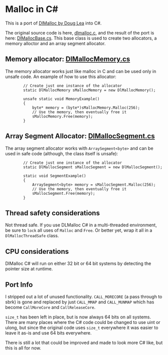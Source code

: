 # Malloc in C#

This is a port of [DlMalloc by Doug Lea](http://gee.cs.oswego.edu/dl/html/malloc.html)
into C#.

The original source code is here, [dlmalloc.c](dlmalloc.c.original.txt), and the result of the
port is here: [DlMallocBase.cs](DlMalloc/DlMallocBase.cs).  This base class is used
to create two allocators, a memory alloctor and an array segment allocator.

## Memory allocator: [DlMallocMemory.cs](DlMalloc/DlMallocMemory.cs)

The memory allocator works just like malloc in C and can be used only in unsafe
code.  An example of how to use this allocator:

```
        // Create just one instance of the allocator
        static DlMallocMemory sMallocMemory = new DlMallocMemory();

        unsafe static void MemoryExample()
        {
            byte* memory = (byte*)sMallocMemory.Malloc(256);
            // Use the memory, then eventually free it
            sMallocMemory.Free(memory);
        }
```


## Array Segment Allocator: [DlMallocSegment.cs](DlMalloc/DlMallocSegment.cs)

The array segment allocator works with `ArraySegment<byte>` and can be used
in safe code (although, the class itself is unsafe):

```
        // Create just one instance of the allocator
        static DlMallocSegment sMallocSegment = new DlMallocSegment();

        static void SegmentExample()
        {
            ArraySegment<byte> memory = sMallocSegment.Malloc(256);
            // Use the memory, then eventually free it
            sMallocSegment.Free(memory);
        }
```

## Thread safety considerations

Not thread safe.  If you use DLMalloc C# in a multi-threaded environment,
be sure to `lock` all uses of `Malloc` and `Free`.  Or better yet, wrap
it all in a `DlMallocThreadSafe` class.

## CPU considerations

DlMalloc C# will run on either 32 bit or 64 bit systems by detecting the
pointer size at runtime.

## Port Info

I stripped out a lot of unused functionality.  `CALL_MORECORE` (a pass through
to sbrk) is gone and replaced by just `CALL_MMAP` and `CALL_MUNMAP` which has
become `CallMoreCore` and `CallReleaseCore`.

`size_t` has been left in place, but is now always 64 bits on all systems.
There are many places where the C# code could be changed to use uint
or ulong, but since the original code uses `size_t` everywhere it was easier
to leave it as-is and use 64 bits everywhere.

There is still a lot that could be improved and made to look more C# like,
but this is all for now.






